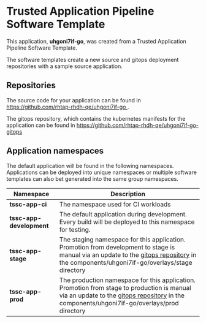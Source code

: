 # Trusted Application Pipeline Software Template

This application, **uhgoni7if-go**, was created from a Trusted Application Pipeline Software Template.

The software templates create a new source and gitops deployment repositories with a sample source application. 

## Repositories

The source code for your application can be found in [https://github.com/rhtap-rhdh-qe/uhgoni7if-go ](https://github.com/rhtap-rhdh-qe/uhgoni7if-go ).
 
The gitops repository, which contains the kubernetes manifests for the application can be found in 
[https://github.com/rhtap-rhdh-qe/uhgoni7if-go-gitops ](https://github.com/rhtap-rhdh-qe/uhgoni7if-go-gitops ) 

## Application namespaces 

The default application will be found in the following namespaces. Applications can be deployed into unique namespaces or multiple software templates can also bet generated into the same group namespaces.  

|  Namespace   |  Description   |  
| -------- | -------- |
| **tssc-app-ci** | The namespace used for CI workloads |
| **tssc-app-development** | The default application during development. Every build will be deployed to this namespace for testing. |
| **tssc-app-stage** | The staging namespace for this application. Promotion from development to stage is manual via an update to the [gitops repository](https://github.com/rhtap-rhdh-qe/uhgoni7if-go-gitops ) in the components/uhgoni7if-go/overlays/stage directory |
| **tssc-app-prod** | The production namespace for this application. Promotion from stage to production is manual via an update to the [gitops repository](https://github.com/rhtap-rhdh-qe/uhgoni7if-go-gitops ) in the components/uhgoni7if-go/overlays/prod directory |